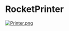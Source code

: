 # RocketPrinter

[![Printer.png](https://i.postimg.cc/h4XcRQ9M/Printer.png)](https://postimg.cc/CdpWj1rf)
